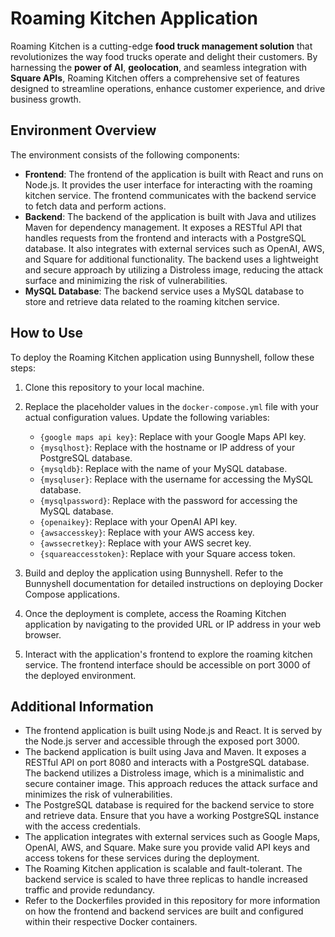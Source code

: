 # Roaming Kitchen Application

Roaming Kitchen is a cutting-edge **food truck management solution** that revolutionizes the way food trucks operate and delight their customers. By harnessing the **power of AI**, **geolocation**, and seamless integration with **Square APIs**, Roaming Kitchen offers a comprehensive set of features designed to streamline operations, enhance customer experience, and drive business growth.

## Environment Overview

The environment consists of the following components:

- **Frontend**: The frontend of the application is built with React and runs on Node.js. It provides the user interface for interacting with the roaming kitchen service. The frontend communicates with the backend service to fetch data and perform actions.
- **Backend**: The backend of the application is built with Java and utilizes Maven for dependency management. It exposes a RESTful API that handles requests from the frontend and interacts with a PostgreSQL database. It also integrates with external services such as OpenAI, AWS, and Square for additional functionality. The backend uses a lightweight and secure approach by utilizing a Distroless image, reducing the attack surface and minimizing the risk of vulnerabilities.
- **MySQL Database**: The backend service uses a MySQL database to store and retrieve data related to the roaming kitchen service.

## How to Use

To deploy the Roaming Kitchen application using Bunnyshell, follow these steps:

1.  Clone this repository to your local machine.
2.  Replace the placeholder values in the `docker-compose.yml` file with your actual configuration values. Update the following variables:

    - `{google maps api key}`: Replace with your Google Maps API key.
    - `{mysqlhost}`: Replace with the hostname or IP address of your PostgreSQL database.
    - `{mysqldb}`: Replace with the name of your MySQL database.
    - `{mysqluser}`: Replace with the username for accessing the MySQL database.
    - `{mysqlpassword}`: Replace with the password for accessing the MySQL database.
    - `{openaikey}`: Replace with your OpenAI API key.
    - `{awsaccesskey}`: Replace with your AWS access key.
    - `{awssecretkey}`: Replace with your AWS secret key.
    - `{squareaccesstoken}`: Replace with your Square access token.

3.  Build and deploy the application using Bunnyshell. Refer to the Bunnyshell documentation for detailed instructions on deploying Docker Compose applications.
4.  Once the deployment is complete, access the Roaming Kitchen application by navigating to the provided URL or IP address in your web browser.
5.  Interact with the application's frontend to explore the roaming kitchen service. The frontend interface should be accessible on port 3000 of the deployed environment.

## Additional Information

- The frontend application is built using Node.js and React. It is served by the Node.js server and accessible through the exposed port 3000.
- The backend application is built using Java and Maven. It exposes a RESTful API on port 8080 and interacts with a PostgreSQL database. The backend utilizes a Distroless image, which is a minimalistic and secure container image. This approach reduces the attack surface and minimizes the risk of vulnerabilities.
- The PostgreSQL database is required for the backend service to store and retrieve data. Ensure that you have a working PostgreSQL instance with the access credentials.
- The application integrates with external services such as Google Maps, OpenAI, AWS, and Square. Make sure you provide valid API keys and access tokens for these services during the deployment.
- The Roaming Kitchen application is scalable and fault-tolerant. The backend service is scaled to have three replicas to handle increased traffic and provide redundancy.
- Refer to the Dockerfiles provided in this repository for more information on how the frontend and backend services are built and configured within their respective Docker containers.
